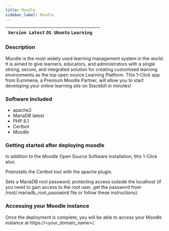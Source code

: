 ```yaml
---
title: Moodle
sidebar_label: Moodle
---
```


|**`Version Latest` `OS Ubuntu` `Learning`**|  |
|-------------------------------------------------------|--|

### Description

Moodle is the most widely used learning management system in the world. It is aimed to give learners, educators, and administrators with a single strong, secure, and integrated solution for creating customised learning environments as the top open source Learning Platform. This 1-Click app from Eummena, a Premium Moodle Partner, will allow you to start developing your online learning site on Stackbill in minutes!

### Software Included

- apache2
- MariaDB latest
- PHP 8.1
- Certbot
- Moodle

### Getting started after deploying moodle


In addition to the Moodle Open Source Software installation, this 1-Click also:

Preinstalls the Certbot tool with the apache plugin.

Sets a MariaDB root password, protecting access outside the localhost (if you need to gain access to the root user, get the password from /root/.mariadb_root_password file or follow these instructions).


### Accessing your Moodle instance

Once the deployment is complete, you will be able to access your Moodle instance at https://<your_domain_name>/. 